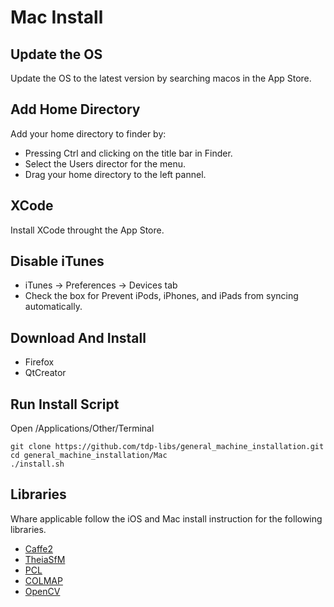 # Mac Install

## Update the OS 
Update the OS to the latest version by searching macos in the App Store.

## Add Home Directory 
Add your home directory to finder by:
* Pressing Ctrl and clicking on the title bar in Finder.
* Select the Users director for the menu.
* Drag your home directory to the left pannel.


## XCode
Install XCode throught the App Store.

## Disable iTunes
* iTunes -> Preferences -> Devices tab 
* Check the box for Prevent iPods, iPhones, and iPads from syncing automatically.

## Download And Install
* Firefox
* QtCreator

## Run Install Script
Open /Applications/Other/Terminal
```
git clone https://github.com/tdp-libs/general_machine_installation.git
cd general_machine_installation/Mac
./install.sh

```

## Libraries
Whare applicable follow the iOS and Mac install instruction for the following libraries.
* [Caffe2](https://github.com/tdp-libs/tp_pipeline_caffe2#building-caffe2-ios)
* [TheiaSfM](https://github.com/tdp-libs/tp_pipeline_theia#building-theia-ios)
* [PCL](https://github.com/tdp-libs/tp_pipeline_pcl)
* [COLMAP](https://github.com/tdp-libs/tp_pipeline_colmap)
* [OpenCV](https://github.com/tdp-libs/tp_pipeline_opencv)
